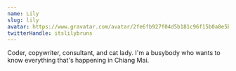 ```yaml
---
name: Lily
slug: lily
avatar: https://www.gravatar.com/avatar/2fe6fb927f04d5b181c96f15b0a8e5b6?s=250&d=mm&r=x
twitterHandle: itslilybruns
---
```

Coder, copywriter, consultant, and cat lady. I'm a busybody who wants to know everything that's happening in Chiang Mai.